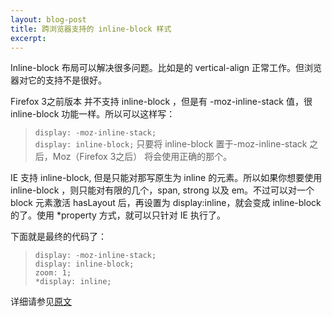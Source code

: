 ```yaml
---
layout: blog-post
title: 跨浏览器支持的 inline-block 样式
excerpt: 
---
```


Inline-block 布局可以解决很多问题。比如是的 vertical-align 正常工作。但浏览器对它的支持不是很好。

Firefox 3之前版本 并不支持 inline-block ，但是有 -moz-inline-stack 值，很 inline-block 功能一样。所以可以这样写：
>  `display: -moz-inline-stack;`  
>  `display: inline-block;`
只要将 inline-block 置于-moz-inline-stack 之后，Moz（Firefox 3之后） 将会使用正确的那个。

IE 支持 inline-block, 但是只能对那写原生为 inline 的元素。所以如果你想要使用 inline-block ，则只能对有限的几个，span, strong 以及 em。不过可以对一个 block 元素激活 hasLayout 后，再设置为 display:inline，就会变成 inline-block 的了。使用 *property 方式，就可以只针对 IE 执行了。

下面就是最终的代码了：
>  `display: -moz-inline-stack;`  
>  `display: inline-block;`  
>  `zoom: 1;`  
>  `*display: inline;`

详细请参见[原文][origin]

[origin]:http://foohack.com/2007/11/cross-browser-support-for-inline-block-styling/
